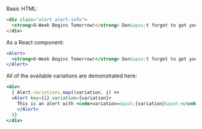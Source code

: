 Basic HTML:

```html
<div class="alert alert-info">
  <strong>O-Week Begins Tomorrow!</strong> Don&apos;t forget to get your textbooks.
</div>
```

As a React component:

```jsx
<Alert>
  <strong>O-Week Begins Tomorrow!</strong> Don&apos;t forget to get your textbooks.
</Alert>
```

All of the available variations are demonstrated here:

```jsx
<div>
  { Alert.variations.map((variation, i) =>
  <Alert key={i} variation={variation}>
    This is an alert with <code>variation=&quot;{variation}&quot;</code>
    </Alert>
  )}
</div>
```
